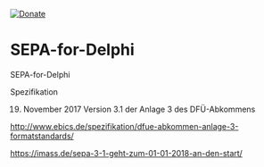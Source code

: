 [![Donate](https://img.shields.io/badge/Donate-PayPal-green.svg)](https://www.paypal.com/cgi-bin/webscr?cmd=_s-xclick&hosted_button_id=5V8N3XFTU495G)

# SEPA-for-Delphi
SEPA-for-Delphi

Spezifikation

19. November 2017 
Version 3.1 der Anlage 3 des DFÜ-Abkommens

http://www.ebics.de/spezifikation/dfue-abkommen-anlage-3-formatstandards/

https://imass.de/sepa-3-1-geht-zum-01-01-2018-an-den-start/
